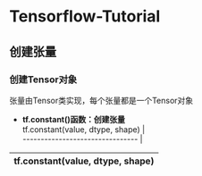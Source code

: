 # Tensorflow-Tutorial
## 创建张量
### 创建Tensor对象
张量由Tensor类实现，每个张量都是一个Tensor对象
- __tf.constant()函数：创建张量__           
 tf.constant(value, dtype, shape) |  
 -------------------------------- | 
 
tf.constant(value, dtype, shape) | 
-------------------------------- |

